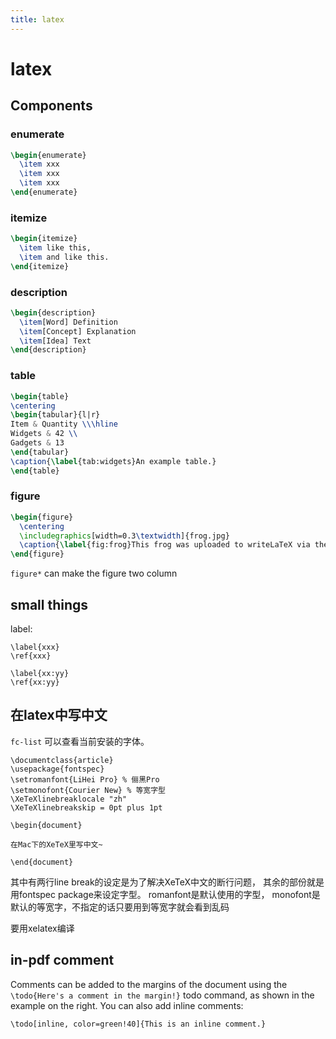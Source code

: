 ```yaml
---
title: latex
---
```


# latex

## Components

### enumerate

```latex
\begin{enumerate}
  \item xxx
  \item xxx
  \item xxx
\end{enumerate}
```

### itemize

```latex
\begin{itemize}
  \item like this,
  \item and like this.
\end{itemize}
```

### description

```latex
\begin{description}
  \item[Word] Definition
  \item[Concept] Explanation
  \item[Idea] Text
\end{description}
```

### table

```latex
\begin{table}
\centering
\begin{tabular}{l|r}
Item & Quantity \\\hline
Widgets & 42 \\
Gadgets & 13
\end{tabular}
\caption{\label{tab:widgets}An example table.}
\end{table}
```

### figure

```latex
\begin{figure}
  \centering
  \includegraphics[width=0.3\textwidth]{frog.jpg}
  \caption{\label{fig:frog}This frog was uploaded to writeLaTeX via the project menu.}
\end{figure}
```

`figure*` can make the figure two column

## small things

label:

```
\label{xxx}
\ref{xxx}

\label{xx:yy}
\ref{xx:yy}
```

## 在latex中写中文

`fc-list` 可以查看当前安装的字体。

```
\documentclass{article}
\usepackage{fontspec}
\setromanfont{LiHei Pro} % 俪黑Pro
\setmonofont{Courier New} % 等宽字型
\XeTeXlinebreaklocale "zh"
\XeTeXlinebreakskip = 0pt plus 1pt

\begin{document}

在Mac下的XeTeX里写中文~

\end{document}
```

其中有两行line break的设定是为了解决XeTeX中文的断行问题，
其余的部份就是用fontspec package来设定字型。
romanfont是默认使用的字型，
monofont是默认的等宽字，不指定的话只要用到等宽字就会看到乱码

要用xelatex编译

## in-pdf comment

Comments can be added to the margins of the document using the `\todo{Here's a comment in the margin!}` todo command, as shown in the example on the right. You can also add inline comments:

`\todo[inline, color=green!40]{This is an inline comment.}`
